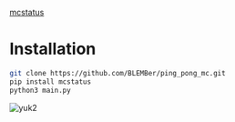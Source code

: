 [mcstatus ](https://pypi.org/project/mcstatus/)

# Installation
```bash
git clone https://github.com/BLEMBer/ping_pong_mc.git
pip install mcstatus
python3 main.py
```


![yuk2](https://github.com/user-attachments/assets/8c46ef4f-1f16-40e1-8021-f5c0ce013434)

